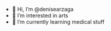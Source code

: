 - 👋 Hi, I’m @denisearzaga
- 👀 I’m interested in arts
- 🌱 I’m currently learning medical stuff


<!---
denisearzaga/denisearzaga is a ✨ special ✨ repository because its `README.md` (this file) appears on your GitHub profile.
You can click the Preview link to take a look at your changes.
--->
